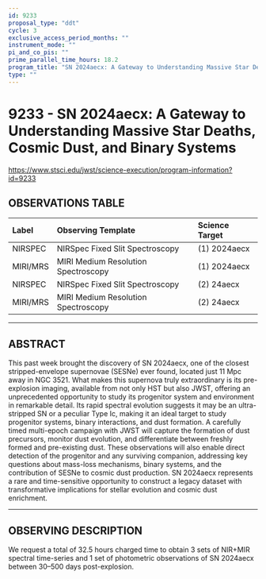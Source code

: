 ```yaml
---
id: 9233
proposal_type: "ddt"
cycle: 3
exclusive_access_period_months: ""
instrument_mode: ""
pi_and_co_pis: ""
prime_parallel_time_hours: 18.2
program_title: "SN 2024aecx: A Gateway to Understanding Massive Star Deaths, Cosmic Dust, and Binary Systems"
type: ""
---
```

# 9233 - SN 2024aecx: A Gateway to Understanding Massive Star Deaths, Cosmic Dust, and Binary Systems
https://www.stsci.edu/jwst/science-execution/program-information?id=9233
## OBSERVATIONS TABLE
| Label      | Observing Template                   | Science Target    |
| :--------- | :----------------------------------- | :---------------- |
| NIRSPEC    | NIRSpec Fixed Slit Spectroscopy      | (1) 2024aecx      |
| MIRI/MRS   | MIRI Medium Resolution Spectroscopy  | (1) 2024aecx      |
| NIRSPEC    | NIRSpec Fixed Slit Spectroscopy      | (2) 24aecx        |
| MIRI/MRS   | MIRI Medium Resolution Spectroscopy  | (2) 24aecx        |

---

## ABSTRACT

This past week brought the discovery of SN 2024aecx, one of the closest stripped-envelope supernovae (SESNe) ever found, located just 11 Mpc away in NGC 3521. What makes this supernova truly extraordinary is its pre-explosion imaging, available from not only HST but also JWST, offering an unprecedented opportunity to study its progenitor system and environment in remarkable detail. Its rapid spectral evolution suggests it may be an ultra-stripped SN or a peculiar Type Ic, making it an ideal target to study progenitor systems, binary interactions, and dust formation. A carefully timed multi-epoch campaign with JWST will capture the formation of dust precursors, monitor dust evolution, and differentiate between freshly formed and pre-existing dust. These observations will also enable direct detection of the progenitor and any surviving companion, addressing key questions about mass-loss mechanisms, binary systems, and the contribution of SESNe to cosmic dust production. SN 2024aecx represents a rare and time-sensitive opportunity to construct a legacy dataset with transformative implications for stellar evolution and cosmic dust enrichment.

---

## OBSERVING DESCRIPTION

We request a total of 32.5 hours charged time to obtain 3 sets of NIR+MIR spectral time-series and 1 set of photometric observations of SN 2024aecx between 30–500 days post-explosion.